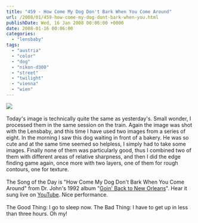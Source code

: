 ```yaml
---
title: "459 - How Come My Dog Don't Bark When You Come Around"
url: /2008/01/459-how-come-my-dog-dont-bark-when-you.html
publishDate: Wed, 16 Jan 2008 00:06:00 +0000
date: 2008-01-16 00:06:00
categories: 
  - "lensbaby"
tags: 
  - "austria"
  - "color"
  - "dog"
  - "nikon-d300"
  - "street"
  - "twilight"
  - "vienna"
  - "wien"
---
```

<a href="https://d25zfm9zpd7gm5.cloudfront.net/1200x1200/2008/20080115_074328_ps.jpg" target="_blank"><img src="https://d25zfm9zpd7gm5.cloudfront.net/0600x0600/2008/20080115_074328_ps.jpg"/></a><br/><br/>Today's image is technically quite the same as yesterday's. Small wonder, I processed them in the same session on the train. Again the image was shot with the Lensbaby, and this time I have used two images from a series of eight. In the morning I saw this dog waiting in front of a bakery. He was so cute and at the same time seemed so helpless, I simply had to take some images. Finally none of them was particularly good, thus I combined two of them with different areas of relative sharpness, and then I did the edge finding game again, once more with two layers, one of them for rough contours, one for texture.<br/><br/>The Song of the Day is "How Come My Dog Don't Bark When You Come Around" from Dr. John's 1992 album "<a href="http://www.amazon.com/Goin-Back-New-Orleans-John/dp/B000002LTW" target="_blank">Goin' Back to New Orleans</a>". Hear it sung live on <a href="http://www.youtube.com/watch?v=N4OVqVXvg_Q" target="_blank">YouTube</a>. Nice performance.<br/><br/>The Good Thing: I go to sleep now. The Bad Thing: I have to get up in less than three hours. Oh my!
